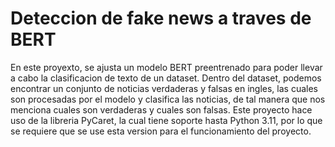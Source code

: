 # Deteccion de fake news a traves de BERT
En este proyexto, se ajusta un modelo BERT preentrenado
para poder llevar a cabo la clasificacion de texto de un
dataset. Dentro del dataset, podemos encontrar un conjunto
de noticias verdaderas y falsas en ingles, las cuales son
procesadas por el modelo y clasifica las noticias, de tal
manera que nos menciona cuales son verdaderas y cuales son
falsas.
Este proyecto hace uso de la libreria PyCaret, la cual tiene
soporte hasta Python 3.11, por lo que se requiere que se use
esta version para el funcionamiento del proyecto.
